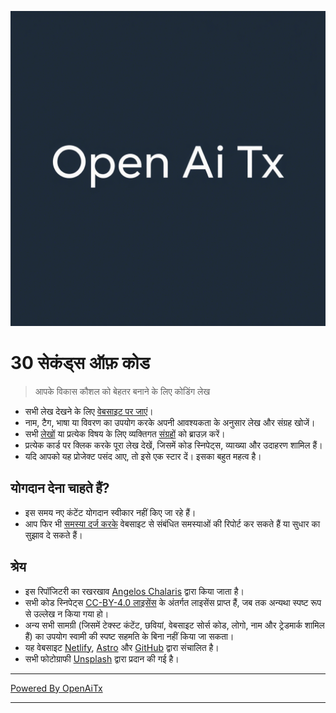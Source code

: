 [![Logo](/logo.png)](https://30secondsofcode.org/js/p/1)

# 30 सेकंड्स ऑफ़ कोड

> आपके विकास कौशल को बेहतर बनाने के लिए कोडिंग लेख

* सभी लेख देखने के लिए [वेबसाइट पर जाएं](https://30secondsofcode.org)।
* नाम, टैग, भाषा या विवरण का उपयोग करके अपनी आवश्यकता के अनुसार लेख और संग्रह खोजें।
* सभी [लेखों](https://30secondsofcode.org/snippets/p/1) या प्रत्येक विषय के लिए व्यक्तिगत [संग्रहों](https://30secondsofcode.org/collections/p/1) को ब्राउज़ करें।
* प्रत्येक कार्ड पर क्लिक करके पूरा लेख देखें, जिसमें कोड स्निपेट्स, व्याख्या और उदाहरण शामिल हैं।
* यदि आपको यह प्रोजेक्ट पसंद आए, तो इसे एक स्टार दें। इसका बहुत महत्व है।

## योगदान देना चाहते हैं?

* इस समय नए कंटेंट योगदान स्वीकार नहीं किए जा रहे हैं।
* आप फिर भी [समस्या दर्ज करके](https://github.com/Chalarangelo/30-seconds-of-code/issues/new) वेबसाइट से संबंधित समस्याओं की रिपोर्ट कर सकते हैं या सुधार का सुझाव दे सकते हैं।

## श्रेय

* इस रिपॉजिटरी का रखरखाव [Angelos Chalaris](https://github.com/Chalarangelo) द्वारा किया जाता है।
* सभी कोड स्निपेट्स [CC-BY-4.0 लाइसेंस](https://creativecommons.org/licenses/by/4.0/) के अंतर्गत लाइसेंस प्राप्त हैं, जब तक अन्यथा स्पष्ट रूप से उल्लेख न किया गया हो।
* अन्य सभी सामग्री (जिसमें टेक्स्ट कंटेंट, छवियां, वेबसाइट सोर्स कोड, लोगो, नाम और ट्रेडमार्क शामिल हैं) का उपयोग स्वामी की स्पष्ट सहमति के बिना नहीं किया जा सकता।
* यह वेबसाइट [Netlify](https://www.netlify.com/), [Astro](https://astro.build/) और [GitHub](https://github.com/) द्वारा संचालित है।
* सभी फोटोग्राफी [Unsplash](https://unsplash.com/collections/9387655/30-seconds-of-code-images) द्वारा प्रदान की गई है।


---


[Powered By OpenAiTx](https://github.com/OpenAiTx/OpenAiTx)


---